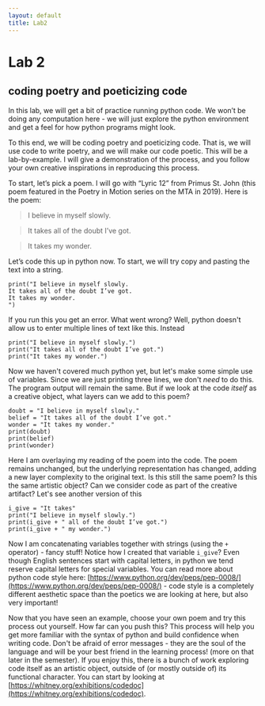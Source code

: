 ```yaml
---
layout: default
title: Lab2
---
```


# Lab 2

## coding poetry and poeticizing code

In this lab, we will get a bit of practice running python code. We won’t be doing any computation here - we will just explore the python environment and get a feel for how python programs might look.

To this end, we will be coding poetry and poeticizing code. That is, we will use code to write poetry, and we will make our code poetic. This will be a lab-by-example. I will give a demonstration of the process, and you follow your own creative inspirations in reproducing this process.

To start, let’s pick a poem. I will go with “Lyric 12” from Primus St. John (this poem featured in the Poetry in Motion series on the MTA in 2019). Here is the poem:

> I believe in myself slowly.

> It takes all of the doubt I’ve got. 

> It takes my wonder.

Let’s code this up in python now. To start, we will try copy and pasting the text into a string.

    print("I believe in myself slowly.
    It takes all of the doubt I’ve got. 
    It takes my wonder.
    ")

If you run this you get an error. What went wrong? Well, python doesn't allow us to enter multiple lines of text like this. Instead

    print("I believe in myself slowly.")
    print("It takes all of the doubt I’ve got.")
    print("It takes my wonder.")

Now we haven't covered much python yet, but let's make some simple use of variables. Since we are just printing three lines, we don't *need* to do this. The program output will remain the same. But if we look at the code *itself* as a creative object, what layers can we add to this poem?

    doubt = "I believe in myself slowly."
    belief = "It takes all of the doubt I’ve got."
    wonder = "It takes my wonder."
    print(doubt)
    print(belief)
    print(wonder)

Here I am overlaying my reading of the poem into the code. The poem remains unchanged, but the underlying representation has changed, adding a new layer complexity to the original text. Is this still the same poem? Is this the same artistic object? Can we consider code as part of the creative artifact? Let's see another version of this

    i_give = "It takes"
    print("I believe in myself slowly.")
    print(i_give + " all of the doubt I’ve got.")
    print(i_give + " my wonder.")

Now I am concatenating variables together with strings (using the ```+``` operator) - fancy stuff! Notice how I created that variable ```i_give```? Even though English sentences start with capital letters, in python we tend reserve capital letters for special variables. You can read more about python code style here: [https://www.python.org/dev/peps/pep-0008/](https://www.python.org/dev/peps/pep-0008/) - code style is a completely different aesthetic space than the poetics we are looking at here, but also very important!

Now that you have seen an example, choose your own poem and try this process out yourself. How far can you push this? This process will help you get more familiar with the syntax of python and build confidence when writing code. Don't be afraid of error messages - they are the soul of the language and will be your best friend in the learning process! (more on that later in the semester). If you enjoy this, there is a bunch of work exploring code itself as an artistic object, outside of (or mostly outside of) its functional character. You can start by looking at [https://whitney.org/exhibitions/codedoc](https://whitney.org/exhibitions/codedoc).
